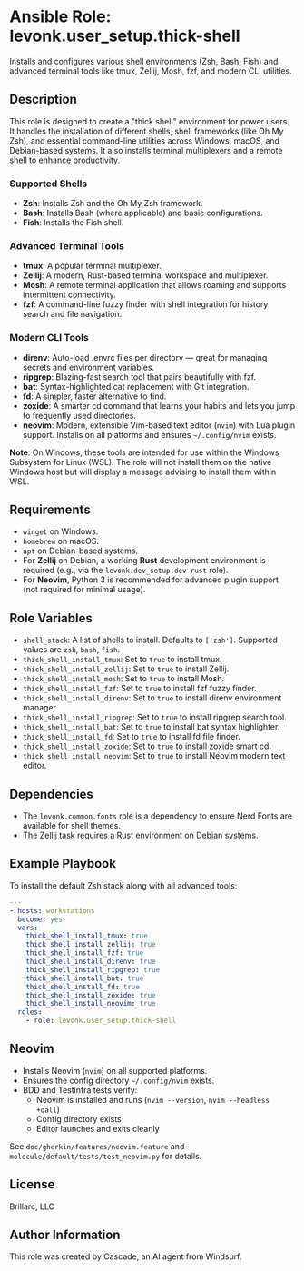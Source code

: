 # Ansible Role: levonk.user_setup.thick-shell

Installs and configures various shell environments (Zsh, Bash, Fish) and advanced terminal tools like tmux, Zellij, Mosh, fzf, and modern CLI utilities.

## Description

This role is designed to create a "thick shell" environment for power users. It handles the installation of different shells, shell frameworks (like Oh My Zsh), and essential command-line utilities across Windows, macOS, and Debian-based systems. It also installs terminal multiplexers and a remote shell to enhance productivity.

### Supported Shells

-   **Zsh**: Installs Zsh and the Oh My Zsh framework.
-   **Bash**: Installs Bash (where applicable) and basic configurations.
-   **Fish**: Installs the Fish shell.

### Advanced Terminal Tools

-   **tmux**: A popular terminal multiplexer.
-   **Zellij**: A modern, Rust-based terminal workspace and multiplexer.
-   **Mosh**: A remote terminal application that allows roaming and supports intermittent connectivity.
-   **fzf**: A command-line fuzzy finder with shell integration for history search and file navigation.

### Modern CLI Tools

-   **direnv**: Auto-load .envrc files per directory — great for managing secrets and environment variables.
-   **ripgrep**: Blazing-fast search tool that pairs beautifully with fzf.
-   **bat**: Syntax-highlighted cat replacement with Git integration.
-   **fd**: A simpler, faster alternative to find.
-   **zoxide**: A smarter cd command that learns your habits and lets you jump to frequently used directories.
-   **neovim**: Modern, extensible Vim-based text editor (`nvim`) with Lua plugin support. Installs on all platforms and ensures `~/.config/nvim` exists.

**Note**: On Windows, these tools are intended for use within the Windows Subsystem for Linux (WSL). The role will not install them on the native Windows host but will display a message advising to install them within WSL.

## Requirements

-   `winget` on Windows.
-   `homebrew` on macOS.
-   `apt` on Debian-based systems.
-   For **Zellij** on Debian, a working **Rust** development environment is required (e.g., via the `levonk.dev_setup.dev-rust` role).
-   For **Neovim**, Python 3 is recommended for advanced plugin support (not required for minimal usage).

## Role Variables

-   `shell_stack`: A list of shells to install. Defaults to `['zsh']`. Supported values are `zsh`, `bash`, `fish`.
-   `thick_shell_install_tmux`: Set to `true` to install tmux.
-   `thick_shell_install_zellij`: Set to `true` to install Zellij.
-   `thick_shell_install_mosh`: Set to `true` to install Mosh.
-   `thick_shell_install_fzf`: Set to `true` to install fzf fuzzy finder.
-   `thick_shell_install_direnv`: Set to `true` to install direnv environment manager.
-   `thick_shell_install_ripgrep`: Set to `true` to install ripgrep search tool.
-   `thick_shell_install_bat`: Set to `true` to install bat syntax highlighter.
-   `thick_shell_install_fd`: Set to `true` to install fd file finder.
-   `thick_shell_install_zoxide`: Set to `true` to install zoxide smart cd.
-   `thick_shell_install_neovim`: Set to `true` to install Neovim modern text editor.

## Dependencies

-   The `levonk.common.fonts` role is a dependency to ensure Nerd Fonts are available for shell themes.
-   The Zellij task requires a Rust environment on Debian systems.

## Example Playbook

To install the default Zsh stack along with all advanced tools:

```yaml
---
- hosts: workstations
  become: yes
  vars:
    thick_shell_install_tmux: true
    thick_shell_install_zellij: true
    thick_shell_install_fzf: true
    thick_shell_install_direnv: true
    thick_shell_install_ripgrep: true
    thick_shell_install_bat: true
    thick_shell_install_fd: true
    thick_shell_install_zoxide: true
    thick_shell_install_neovim: true
  roles:
    - role: levonk.user_setup.thick-shell
```

## Neovim

- Installs Neovim (`nvim`) on all supported platforms.
- Ensures the config directory `~/.config/nvim` exists.
- BDD and Testinfra tests verify:
  - Neovim is installed and runs (`nvim --version`, `nvim --headless +qall`)
  - Config directory exists
  - Editor launches and exits cleanly

See `doc/gherkin/features/neovim.feature` and `molecule/default/tests/test_neovim.py` for details.


## License

Brillarc, LLC

## Author Information

This role was created by Cascade, an AI agent from Windsurf.
